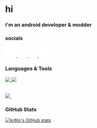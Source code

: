 # hi
### i'm an android developer & modder

### socials
<p align="left">
<a href="https://t.me/kr6to"><img src="https://github.com/kr6to/kr6to/blob/main/img/telegram.svg" width="35">
<a href="https://youtube.com/channel/UCnWdXOy1huWGu2w7n9maXyw"><img src="https://github.com/codeSTACKr/codeSTACKr/blob/master/img/youtube-dark.svg" width="31">
<a href="https://twitter.com/astxr6sm"><img src="https://github.com/codeSTACKr/codeSTACKr/blob/master/img/twitter-dark.svg" width="30">
<a href="https://tiktok.com/@arxicie"><img src="https://github.com/kr6to/kr6to/blob/main/img/tiktok.svg" width="31"></a></p>

### Languages & Tools
<p align="left">
<a href="https://github.com"><img src="https://user-images.githubusercontent.com/3369400/139447912-e0f43f33-6d9f-45f8-be46-2df5bbc91289.png" width="35">
<a href="https://git-scm.com"><img src="https://avatars.githubusercontent.com/u/18133?s=200&v=4" width="35">

<a href="https://developer.roblox.com"><img src="https://static.wikia.nocookie.net/roblox/images/1/18/Roblox_Studio_Icon_5.png/revision/latest?cb=20210410161559" width="35">
<a href="https://gnu.org/savannah-checkouts/gnu/screen/screen.html"><img src="https://github.com/codeSTACKr/codeSTACKr/blob/master/img/terminal-dark.svg" width="35"></a></p>

### GitHub Stats
[![kr6to's GitHub stats](https://github-readme-stats.vercel.app/api?username=kr6to&show_icons=true&theme=gruvbox&hide_border=true&hide=stars&include_all_commits=true)](https://github.com/kr6to?tab=overview&from=2022-07-01&to=2022-07-31)
